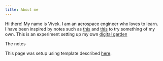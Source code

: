 ```yaml
---
title: About me
---
```

Hi there! My name is Vivek. I am an aerospace engineer who loves to learn. I have been inspired by notes such as [this](https://notes.andymatuschak.org/About_these_notes) and [this](https://notes.joschua.io/50+Slipbox/Welcome!)  to try something of my own.  This is an experiment setting up my own [digital garden](https://maggieappleton.com/garden-history)

The notes

This page was setup using template described [here](https://maximevaillancourt.com/blog/setting-up-your-own-digital-garden-with-jekyll). 